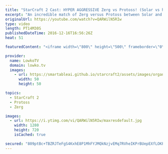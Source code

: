 ```yaml
---
title: "StarCraft 2 Cast: HYPER AGGRESSIVE Zerg vs Protoss! (Solar vs herO)"
excerpt: "An incredible match of Zerg versus Protoss between Solar and herO. Subscribe for more videos: http://lowko.tv/youtube My problems with Zerg vs Protoss: https://www.youtube.com/watch?v=dixWnwp8-Ug  Both players in this match play extremely aggressive. herO tries to deny the expansions from Solar for the"
originalUrl: https://youtube.com/watch?v=QARWilN5RIw
type: video
length: PT14M30S
publishedDateTime: 2016-12-16T16:56:26Z
heat: 51

featuredContent: "<iframe width=\"800\" height=\"500\" frameborder=\"0\" src=\"https://www.youtube.com/embed/QARWilN5RIw\" allow=\"accelerometer; autoplay; encrypted-media; gyroscope; picture-in-picture\" allowfullscreen></iframe>"

provider:
  name: LowkoTV
  domain: lowko.tv
  images:
    - url: https://smartableai.github.io/starcraft2/assets/images/organizations/lowko.tv-50x50.jpg
      width: 50
      height: 50

topics:
  - StarCraft 2
  - Protoss
  - Zerg

images:
  - url: https://i.ytimg.com/vi/QARWilN5RIw/maxresdefault.jpg
    width: 1280
    height: 720
    isCached: true

secured: "809ptBc+TBZRJTeFgS4KxhE8P1MhFYJMQkNzjvEMq7RVheIKPrBUepEXfLOKPMgkBrrjlKC44bNJC9ixyfULMxJyeC6NGVcP5rqtJK3gCwXKpf46DmIRK+QxneivWM/GUVgq5YYCXgpq9yAxXySKMQg0UdZfg/JcAlLjrgXaze6/5FpplVgaiSY46smOp833AGj7Ljhn9g1bL3IGkwGqXhDCw1KBY2dZd0tSGMWVvAp2EdpAtkhF//sNoFj3r13qA9z7YqSpN6NfbPhKwgbmKfsi6FQClchGJfOauWZTM07WERtWiIQedNlXpjDIDuIbGvWWvkQd2sDIKyBn0WsHLbOdjj2XnhrYoyBnZ2A4de9v3OvbOfVZT/KNCynib2llqa8q77Vt9zbkcBlwG3ySKBQNKL3b/I9aWP5R8VmwIIe6izbvIM0mQe0JyvKxvelV;C/cytsKbq7x+cQh9AmmgJQ=="
---
```


